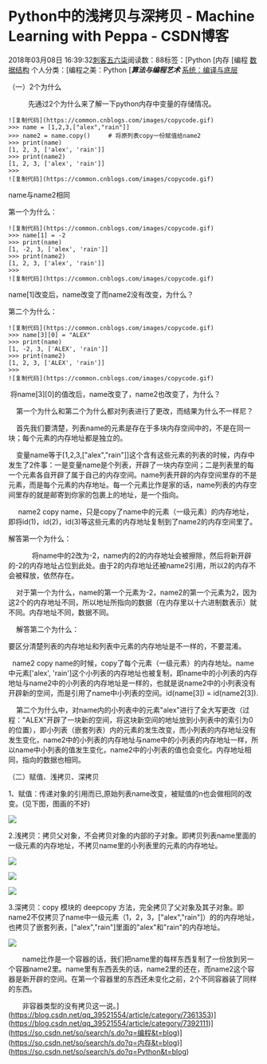 # Python中的浅拷贝与深拷贝 - Machine Learning with Peppa - CSDN博客





2018年03月08日 16:39:32[刺客五六柒](https://me.csdn.net/qq_39521554)阅读数：88标签：[Python																[内存																[编程																[数据结构](https://so.csdn.net/so/search/s.do?q=数据结构&t=blog)
个人分类：[编程之美：Python																[***算法与编程艺术***																[系统：编译与底层](https://blog.csdn.net/qq_39521554/article/category/7484528)




（一）2个为什么

          先通过2个为什么来了解一下python内存中变量的存储情况。

```
![复制代码](https://common.cnblogs.com/images/copycode.gif)
>>> name = [1,2,3,["alex","rain"]]
>>> name2 = name.copy()     # 将原列表copy一份赋值给name2
>>> print(name)
[1, 2, 3, ['alex', 'rain']]
>>> print(name2)
[1, 2, 3, ['alex', 'rain']]
>>> 
![复制代码](https://common.cnblogs.com/images/copycode.gif)
```

name与name2相同

第一个为什么：

```
![复制代码](https://common.cnblogs.com/images/copycode.gif)
>>> name[1] = -2
>>> print(name)
[1, -2, 3, ['alex', 'rain']]
>>> print(name2)
[1, 2, 3, ['alex', 'rain']]
>>> 
![复制代码](https://common.cnblogs.com/images/copycode.gif)
```

name[1]改变后，name改变了而name2没有改变，为什么？

第二个为什么：

```
![复制代码](https://common.cnblogs.com/images/copycode.gif)
>>> name[3][0] = "ALEX"
>>> print(name)
[1, -2, 3, ['ALEX', 'rain']]
>>> print(name2)
[1, 2, 3, ['ALEX', 'rain']]
>>> 
![复制代码](https://common.cnblogs.com/images/copycode.gif)
```

 将name[3][0]的值改后，name改变了，name2也改变了，为什么？

    第一个为什么和第二个为什么都对列表进行了更改，而结果为什么不一样尼？

    首先我们要清楚，列表name的元素是存在于多块内存空间中的，不是在同一块；每个元素的内存地址都是独立的。

    变量name等于[1,2,3,["alex","rain"]]这个含有这些元素的列表的时候，内存中发生了2件事：一是变量name是个列表，开辟了一块内存空间；二是列表里的每一个元素各自开辟了属于自己的内存空间。name列表开辟的内存空间里存的不是元素，而是每个元素的内存地址。每一个元素比作是家的话，name列表的内存空间里存的就是邮寄到你家的包裹上的地址，是一个指向。

     name2 copy name，只是copy了name中的元素（一级元素）的内存地址，即将id(1)，id(2)，id(3)等这些元素的内存地址复制到了name2的内存空间里了。

解答第一个为什么：

            将name中的2改为-2，name内的2的内存地址会被擦除，然后将新开辟的-2的内存地址占位到此处。由于2的内存地址还被name2引用，所以2的内存不会被释放，依然存在。

    对于第一个为什么，name的第一个元素为-2，name2的第一个元素为2，因为这2个的内存地址不同，所以地址所指向的数据（在内存里以十六进制数表示）就不同。内存地址不同，数据不同。

    解答第二个为什么：

要区分清楚列表的内存地址和列表中元素的内存地址是不一样的，不要混淆。

  name2 copy name的时候，copy了每个元素（一级元素）的内存地址。name中元素['alex', 'rain']这个小列表的内存地址也被复制，即name中的小列表的内存地址与name2中的小列表的内存地址是一样的，也就是说name2中的小列表没有开辟新的空间，而是引用了name中小列表的空间。id(name[3]) = id(name2[3]).

    第二个为什么中，对name内的小列表中的元素"alex"进行了全大写更改（过程："ALEX"开辟了一块新的空间，将这块新空间的地址放到小列表中的索引为0的位置），即小列表（嵌套列表）内的元素的发生改变，而小列表的内存地址没有发生变化，name2中的小列表的内存地址与name中的小列表的内存地址一样，所以name中小列表的值发生变化，name2中的小列表的值也会变化。内存地址相同，指向的数据也相同。

（二）赋值、浅拷贝、深拷贝

1、赋值：传递对象的引用而已,原始列表name改变，被赋值的n也会做相同的改变。(见下图，图画的不好)

![](https://images2017.cnblogs.com/blog/1207051/201709/1207051-20170927005746122-1619083740.png)



2.浅拷贝：拷贝父对象，不会拷贝对象的内部的子对象。即拷贝列表name里面的一级元素的内存地址，不拷贝name里的小列表里的元素的内存地址。

![](https://images2017.cnblogs.com/blog/1207051/201709/1207051-20170927010725934-920290026.png)



![](https://images2017.cnblogs.com/blog/1207051/201709/1207051-20170927011127887-603893289.png)





![](https://images2017.cnblogs.com/blog/1207051/201709/1207051-20170927011618340-1454797700.png)



3.深拷贝：copy 模块的 deepcopy 方法，完全拷贝了父对象及其子对象。即name2不仅拷贝了name中一级元素（1，2，3，["alex","rain"]）的的内存地址，也拷贝了嵌套列表，["alex","rain"]里面的"alex"和"rain"的内存地址。



![](https://images2017.cnblogs.com/blog/1207051/201709/1207051-20170927012253840-876581808.png)



　　name比作是一个容器的话，我们把name里的每样东西复制了一份放到另一个容器name2里。name里有东西丢失的话，name2里的还在，而name2这个容器是新开辟的空间。在第一个容器里的东西还未变化之前，2个不同容器装了同样的东西。

　　非容器类型的没有拷贝这一说。](https://blog.csdn.net/qq_39521554/article/category/7361353)](https://blog.csdn.net/qq_39521554/article/category/7392111)](https://so.csdn.net/so/search/s.do?q=编程&t=blog)](https://so.csdn.net/so/search/s.do?q=内存&t=blog)](https://so.csdn.net/so/search/s.do?q=Python&t=blog)




